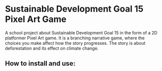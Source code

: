 # Sustainable Development Goal 15 Pixel Art Game 
A school project about Sustainable Development Goal 15 in the form of a 2D platformer Pixel Art game. 
It is a branching narrative game, where the choices you make affect how the story progresses. 
The story is about deforestation and its effect on climate change.

## How to install and use:

